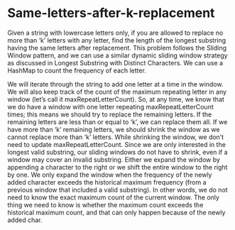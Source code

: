 # Same-letters-after-k-replacement
Given a string with lowercase letters only, if you are allowed to replace no more than ‘k’ letters with any letter, find the length of the longest substring having the same letters after replacement.
This problem follows the Sliding Window pattern, and we can use a similar dynamic sliding window strategy as discussed in Longest Substring with Distinct Characters. We can use a HashMap to count the frequency of each letter.

We will iterate through the string to add one letter at a time in the window.
We will also keep track of the count of the maximum repeating letter in any window (let’s call it maxRepeatLetterCount).
So, at any time, we know that we do have a window with one letter repeating maxRepeatLetterCount times; this means we should try to replace the remaining letters.
If the remaining letters are less than or equal to ‘k’, we can replace them all.
If we have more than ‘k’ remaining letters, we should shrink the window as we cannot replace more than ‘k’ letters.
While shrinking the window, we don’t need to update maxRepeatLetterCount. Since we are only interested in the longest valid substring, our sliding windows do not have to shrink, even if a window may cover an invalid substring. Either we expand the window by appending a character to the right or we shift the entire window to the right by one. We only expand the window when the frequency of the newly added character exceeds the historical maximum frequency (from a previous window that included a valid substring). In other words, we do not need to know the exact maximum count of the current window. The only thing we need to know is whether the maximum count exceeds the historical maximum count, and that can only happen because of the newly added char.
